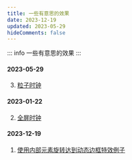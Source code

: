 ```yaml
---
title: 一些有意思的效果
date: 2023-12-19
updated: 2023-05-29
hideComments: false
---
```


::: info
一些有意思的效果
:::

#### 2023-05-29

3. [粒子时钟](https://yydha.gitee.io/html-demo/html/2023-05/粒子时钟.html)

#### 2023-01-22

2. [全屏时钟](https://yydha.gitee.io/html-demo/html/2023-01/全屏时钟.html)

#### 2023-12-19

1. [使用内部元素旋转达到动态边框特效例子](https://yydha.gitee.io/html-demo/html/使用内部元素旋转达到动态边框特效.html)
